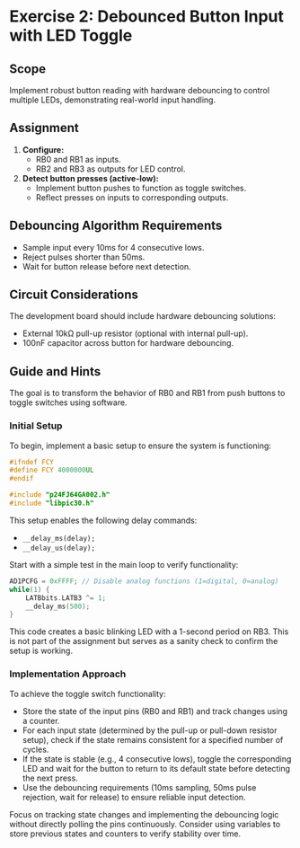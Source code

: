 # Exercise 2: Debounced Button Input with LED Toggle

## Scope
Implement robust button reading with hardware debouncing to control multiple LEDs, demonstrating real-world input handling.

## Assignment
1. **Configure:**
   - RB0 and RB1 as inputs.
   - RB2 and RB3 as outputs for LED control.
2. **Detect button presses (active-low):**
   - Implement button pushes to function as toggle switches.
   - Reflect presses on inputs to corresponding outputs.

## Debouncing Algorithm Requirements
- Sample input every 10ms for 4 consecutive lows.
- Reject pulses shorter than 50ms.
- Wait for button release before next detection.

## Circuit Considerations
The development board should include hardware debouncing solutions:
- External 10kΩ pull-up resistor (optional with internal pull-up).
- 100nF capacitor across button for hardware debouncing.

## Guide and Hints
The goal is to transform the behavior of RB0 and RB1 from push buttons to toggle switches using software.

### Initial Setup
To begin, implement a basic setup to ensure the system is functioning:

```c
#ifndef FCY
#define FCY 4000000UL
#endif

#include "p24FJ64GA002.h"
#include "libpic30.h"
```

This setup enables the following delay commands:
- `__delay_ms(delay);`
- `__delay_us(delay);`

Start with a simple test in the main loop to verify functionality:

```c
AD1PCFG = 0xFFFF; // Disable analog functions (1=digital, 0=analog)
while(1) {
    LATBbits.LATB3 ^= 1;
    __delay_ms(500);
}
```

This code creates a basic blinking LED with a 1-second period on RB3. This is not part of the assignment but serves as a sanity check to confirm the setup is working.

### Implementation Approach
To achieve the toggle switch functionality:
- Store the state of the input pins (RB0 and RB1) and track changes using a counter.
- For each input state (determined by the pull-up or pull-down resistor setup), check if the state remains consistent for a specified number of cycles.
- If the state is stable (e.g., 4 consecutive lows), toggle the corresponding LED and wait for the button to return to its default state before detecting the next press.
- Use the debouncing requirements (10ms sampling, 50ms pulse rejection, wait for release) to ensure reliable input detection.

Focus on tracking state changes and implementing the debouncing logic without directly polling the pins continuously. Consider using variables to store previous states and counters to verify stability over time.